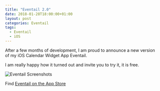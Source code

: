 ```yaml
---
title: "Eventail 2.0"
date: 2018-01-28T18:00:00+01:00
layout: post
categories: Eventail
tags:
  - Eventail
  - iOS
---
```


After a few months of development, I am proud to announce a new version of my iOS Calendar Widget App Eventail.

I am really happy how it turned out and invite you to try it, it is free.

![Eventail Screenshots](/images/2018-01-28/eventail.jpg)

Find [Eventail on the App Store](https://itunes.apple.com/us/app/eventail/id959674103?ls=1&mt=8&at=1010lIXq)


